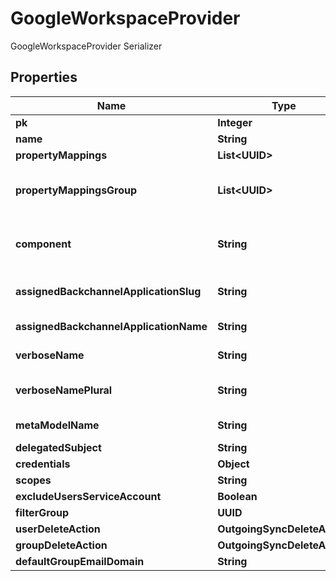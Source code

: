 

# GoogleWorkspaceProvider

GoogleWorkspaceProvider Serializer

## Properties

| Name | Type | Description | Notes |
|------------ | ------------- | ------------- | -------------|
|**pk** | **Integer** |  |  [readonly] |
|**name** | **String** |  |  |
|**propertyMappings** | **List&lt;UUID&gt;** |  |  [optional] |
|**propertyMappingsGroup** | **List&lt;UUID&gt;** | Property mappings used for group creation/updating. |  [optional] |
|**component** | **String** | Get object component so that we know how to edit the object |  [readonly] |
|**assignedBackchannelApplicationSlug** | **String** | Internal application name, used in URLs. |  [readonly] |
|**assignedBackchannelApplicationName** | **String** | Application&#39;s display Name. |  [readonly] |
|**verboseName** | **String** | Return object&#39;s verbose_name |  [readonly] |
|**verboseNamePlural** | **String** | Return object&#39;s plural verbose_name |  [readonly] |
|**metaModelName** | **String** | Return internal model name |  [readonly] |
|**delegatedSubject** | **String** |  |  |
|**credentials** | **Object** |  |  |
|**scopes** | **String** |  |  [optional] |
|**excludeUsersServiceAccount** | **Boolean** |  |  [optional] |
|**filterGroup** | **UUID** |  |  [optional] |
|**userDeleteAction** | **OutgoingSyncDeleteAction** |  |  [optional] |
|**groupDeleteAction** | **OutgoingSyncDeleteAction** |  |  [optional] |
|**defaultGroupEmailDomain** | **String** |  |  |



